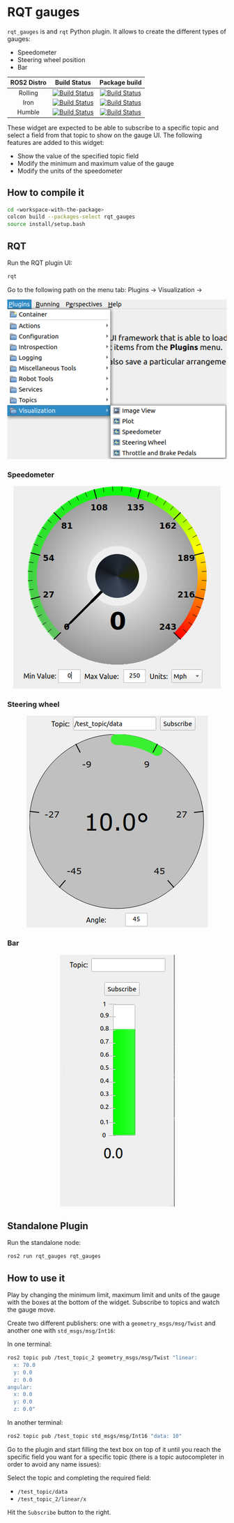 # RQT gauges

`rqt_gauges` is and `rqt` Python plugin. It allows to create the different types of gauges:

 - Speedometer
 - Steering wheel position
 - Bar


ROS2 Distro | Build Status | Package build |
:---------: | :----: | :----------: |
Rolling |  [![Build Status](https://build.ros2.org/buildStatus/icon?job=Rdev__rqt_gauges__ubuntu_jammy_amd64)](https://build.ros2.org/job/Rdev__rqt_gauges__ubuntu_jammy_amd64/) |  [![Build Status](https://build.ros2.org/buildStatus/icon?job=Rbin_uJ64__rqt_gauges__ubuntu_jammy_amd64__binary)](https://build.ros2.org/job/Rbin_uJ64__rqt_gauges__ubuntu_jammy_amd64__binary/) |
Iron |  [![Build Status](https://build.ros2.org/buildStatus/icon?job=Idev__rqt_gauges__ubuntu_jammy_amd64)](https://build.ros2.org/job/Idev__rqt_gauges__ubuntu_jammy_amd64/) |  [![Build Status](https://build.ros2.org/buildStatus/icon?job=Ibin_uJ64__rqt_gauges__ubuntu_jammy_amd64__binary)](https://build.ros2.org/job/Ibin_uJ64__rqt_gauges__ubuntu_jammy_amd64__binary/) |
Humble |  [![Build Status](https://build.ros2.org/buildStatus/icon?job=Hdev__rqt_gauges__ubuntu_jammy_amd64)](https://build.ros2.org/job/Hdev__rqt_gauges__ubuntu_jammy_amd64/) |  [![Build Status](https://build.ros2.org/buildStatus/icon?job=Hbin_uJ64__rqt_gauges__ubuntu_jammy_amd64__binary)](https://build.ros2.org/job/Hbin_uJ64__rqt_gauges__ubuntu_jammy_amd64__binary/) |

These widget are expected to be able to subscribe to a specific topic and select a field from that topic to show on the gauge UI.
The following features are added to this widget:

 - Show the value of the specified topic field
 - Modify the minimum and maximum value of the gauge
 - Modify the units of the speedometer


## How to compile it

```bash
cd <workspace-with-the-package>
colcon build --packages-select rqt_gauges
source install/setup.bash
```

## RQT

Run the RQT plugin UI:

```bash
rqt
```

Go to the following path on the menu tab: Plugins -> Visualization ->

<center>
    <img src="img/rqt.png">
</center>

### Speedometer

<center>
    <img src="img/speedometer.png">
</center>

### Steering wheel

<center>
    <img src="img/steering_wheel.png">
</center>

### Bar

<center>
    <img src="img/bar.png">
</center>

## Standalone Plugin

Run the standalone node:

```bash
ros2 run rqt_gauges rqt_gauges
```

## How to use it

Play by changing the minimum limit, maximum limit and units of the gauge with the boxes at the bottom of the widget. Subscribe to topics and watch the gauge move.

Create two different publishers: one with a `geometry_msgs/msg/Twist` and another one with `std_msgs/msg/Int16`:

In one terminal:

```bash
ros2 topic pub /test_topic_2 geometry_msgs/msg/Twist "linear:
  x: 70.0
  y: 0.0
  z: 0.0
angular:
  x: 0.0
  y: 0.0
  z: 0.0"
```

In another terminal:

```bash
ros2 topic pub /test_topic std_msgs/msg/Int16 "data: 10"
```

Go to the plugin and start filling the text box on top of it until you reach the specific field you want for a specific topic (there is a topic autocompleter in order to avoid any name issues):

Select the topic and completing the required field:

 - `/test_topic/data`
 - `/test_topic_2/linear/x`


Hit the `Subscribe` button to the right.
